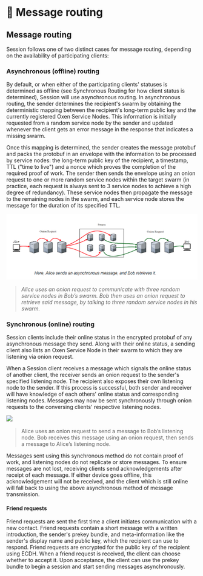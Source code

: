 # 📨 Message routing

## Message routing

Session follows one of two distinct cases for message routing, depending on the availability of participating clients:

### Asynchronous (offline) routing

By default, or when either of the participating clients' statuses is determined as offline (see Synchronous Routing for how client status is determined), Session will use asynchronous routing. In asynchronous routing, the sender determines the recipient's swarm by obtaining the deterministic mapping between the recipient's long-term public key and the currently registered Oxen Service Nodes. This information is initially requested from a random service node by the sender and updated whenever the client gets an error message in the response that indicates a missing swarm.

Once this mapping is determined, the sender creates the message protobuf and packs the protobuf in an envelope with the information to be processed by service nodes: the long-term public key of the recipient, a timestamp, TTL ("time to live") and a nonce which proves the completion of the required proof of work. The sender then sends the envelope using an onion request to one or more random service nodes within the target swarm (in practice, each request is always sent to 3 service nodes to achieve a high degree of redundancy). These service nodes then propagate the message to the remaining nodes in the swarm, and each service node stores the message for the duration of its specified TTL.

![](<../../.gitbook/assets/image (5).png>)

> _Alice uses an onion request to communicate with three random service nodes in Bob’s swarm. Bob then uses an onion request to retrieve said message, by talking to three random service nodes in his swarm._

### Synchronous (online) routing

Session clients include their online status in the encrypted protobuf of any asynchronous message they send. Along with their online status, a sending client also lists an Oxen Service Node in their swarm to which they are listening via onion request.

When a Session client receives a message which signals the online status of another client, the receiver sends an onion request to the sender's specified listening node. The recipient also exposes their own listening node to the sender. If this process is successful, both sender and receiver will have knowledge of each others' online status and corresponding listening nodes. Messages may now be sent synchronously through onion requests to the conversing clients' respective listening nodes.

![](<../../.gitbook/assets/image (1).png>)

> Alice uses an onion request to send a message to Bob’s listening node. Bob receives this message using an onion request, then sends a message to Alice’s listening node.

Messages sent using this synchronous method do not contain proof of work, and listening nodes do not replicate or store messages. To ensure messages are not lost, receiving clients send acknowledgements after receipt of each message. If either device goes offline, this acknowledgement will not be received, and the client which is still online will fall back to using the above asynchronous method of message transmission.

#### Friend requests

Friend requests are sent the first time a client initiates communication with a new contact. Friend requests contain a short message with a written introduction, the sender's prekey bundle, and meta-information like the sender's display name and public key, which the recipient can use to respond. Friend requests are encrypted for the public key of the recipient using ECDH. When a friend request is received, the client can choose whether to accept it. Upon acceptance, the client can use the prekey bundle to begin a session and start sending messages asynchronously.
